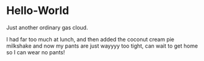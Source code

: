 # Hello-World
Just another ordinary gas cloud.

I had far too much at lunch, and then added the coconut cream pie milkshake and now my pants are just wayyyy too tight, can wait to get home so I can wear no pants!
